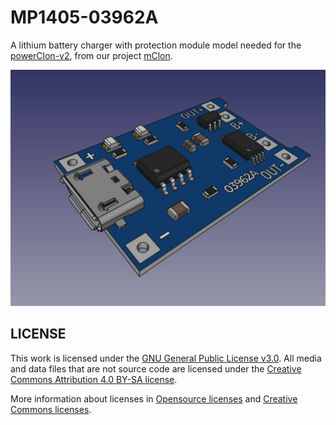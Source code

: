 # MP1405-03962A
A lithium battery charger with protection module model needed for the [powerClon-v2](https://github.com/mgesteiro/FreeCAD/powerClon-v2/), from our project [mClon](https://mclon.org).

![MP1405-03962A](MP1405-03962A.png)

## LICENSE

This work is licensed under the [GNU General Public License v3.0](../LICENSE-GPLV30). All media and data files that are not source code are licensed under the [Creative Commons Attribution 4.0 BY-SA license](../LICENSE-CCBYSA40).

More information about licenses in [Opensource licenses](https://opensource.org/licenses/) and [Creative Commons licenses](https://creativecommons.org/licenses/).
